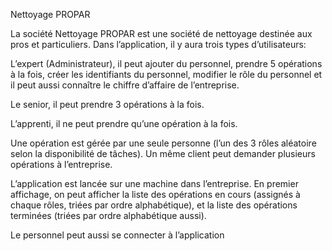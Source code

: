 Nettoyage PROPAR


La société Nettoyage PROPAR est une société de nettoyage destinée aux pros et particuliers. Dans l’application, il y aura trois types d’utilisateurs:

L’expert (Administrateur), il peut ajouter du personnel, prendre 5 opérations à la fois, créer les identifiants du personnel, modifier le rôle du personnel et il peut aussi connaître le chiffre d’affaire de l’entreprise.

Le senior, il peut prendre 3 opérations à la fois.

L’apprenti, il ne peut prendre qu’une opération à la fois.

Une opération est gérée par une seule personne (l’un des 3 rôles aléatoire selon la disponibilité de tâches). Un même client peut demander plusieurs opérations à l’entreprise.

L’application est lancée sur une machine dans l’entreprise. En premier affichage, on peut afficher la liste des opérations en cours (assignés à chaque rôles, triées par ordre alphabétique), et la liste des opérations terminées (triées par ordre alphabétique aussi).

Le personnel peut aussi se connecter à l’application
